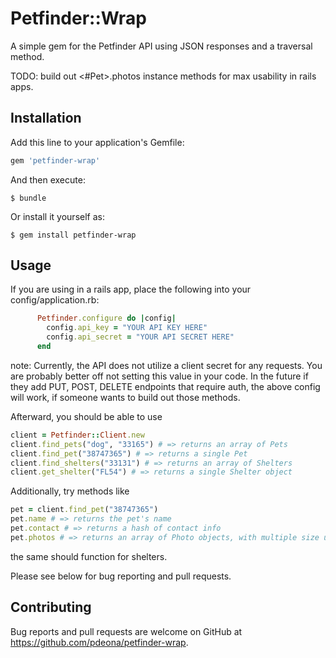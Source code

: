# Petfinder::Wrap

A simple gem for the Petfinder API using JSON responses and a traversal method.

TODO: build out <#Pet>.photos instance methods for max usability in rails apps.

## Installation

Add this line to your application's Gemfile:

```ruby
gem 'petfinder-wrap'
```

And then execute:

    $ bundle

Or install it yourself as:

    $ gem install petfinder-wrap

## Usage

If you are using in a rails app, place the following into your config/application.rb:

```ruby
      Petfinder.configure do |config|
        config.api_key = "YOUR API KEY HERE"
        config.api_secret = "YOUR API SECRET HERE"
      end
```
note: Currently, the API does not utilize a client secret for any requests. You are probably better off not setting this value in your code. In the future if they add PUT, POST, DELETE endpoints that require auth, the above config will work, if someone wants to build out those methods.

Afterward, you should be able to use
```ruby
client = Petfinder::Client.new
client.find_pets("dog", "33165") # => returns an array of Pets
client.find_pet("38747365") # => returns a single Pet
client.find_shelters("33131") # => returns an array of Shelters
client.get_shelter("FL54") # => returns a single Shelter object
```

Additionally, try methods like
```ruby
pet = client.find_pet("38747365")
pet.name # => returns the pet's name
pet.contact # => returns a hash of contact info
pet.photos # => returns an array of Photo objects, with multiple size urls accessible by .small, .medium, .large, .thumbnail, .tiny
```
the same should function for shelters.

Please see below for bug reporting and pull requests.
## Contributing

Bug reports and pull requests are welcome on GitHub at https://github.com/pdeona/petfinder-wrap.
